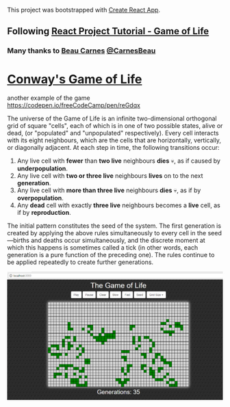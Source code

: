 This project was bootstrapped with [Create React App](https://github.com/facebookincubator/create-react-app).

## Following [React Project Tutorial - Game of Life](https://www.youtube.com/watch?v=PM0_Er3SvFQ)

### Many thanks to [Beau Carnes](https://github.com/beaucarnes) [@CarnesBeau](https://twitter.com/carnesbeau)

# [Conway's Game of Life](https://en.wikipedia.org/wiki/Conway%27s_Game_of_Life)


another example of the game
https://codepen.io/freeCodeCamp/pen/reGdqx

The universe of the Game of Life is an infinite two-dimensional orthogonal grid of square "cells", each of which is in one of two possible states, alive or dead, (or "populated" and "unpopulated" respectively). Every cell interacts with its eight neighbours, which are the cells that are horizontally, vertically, or diagonally adjacent. At each step in time, the following transitions occur:

1. Any live cell with **fewer** than **two live** neighbours **dies** :skull:, as if caused by **underpopulation**.
2. Any live cell with **two or three live** neighbours **lives** on to the next **generation**.
3. Any live cell with **more than three live** neighbours **dies** :skull:, as if by **overpopulation**.
4. Any **dead** cell with exactly **three live** neighbours becomes a **live** cell, as if by **reproduction**.

The initial pattern constitutes the seed of the system. The first generation is created by applying the above rules simultaneously to every cell in the seed—births and deaths occur simultaneously, and the discrete moment at which this happens is sometimes called a tick (in other words, each generation is a pure function of the preceding one). The rules continue to be applied repeatedly to create further generations.


![ScreenShot](https://github.com/ali1129js/gameoflife/blob/gh-pages/src/ss.png)
